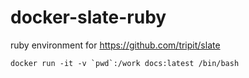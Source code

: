 # docker-slate-ruby

ruby environment for https://github.com/tripit/slate

```
docker run -it -v `pwd`:/work docs:latest /bin/bash
```
